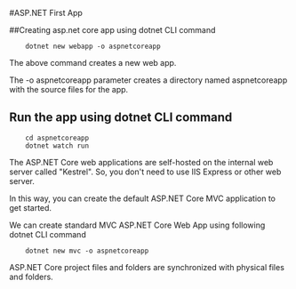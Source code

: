 #ASP.NET  First App

##Creating asp.net core app using dotnet CLI command

```
    dotnet new webapp -o aspnetcoreapp
```
The above  command creates a new web app.

The -o aspnetcoreapp parameter creates a directory named aspnetcoreapp with the source files for the app.

## Run the app using dotnet CLI command
```
    cd aspnetcoreapp
    dotnet watch run
```

The ASP.NET Core web applications are self-hosted on the internal web server called "Kestrel". So, you don't need to use IIS Express or other web server.

In this way, you can create the default ASP.NET Core MVC application to get started.


We can create standard MVC  ASP.NET Core Web App using following dotnet CLI command

```
    dotnet new mvc -o aspnetcoreapp
```

ASP.NET Core project files and folders are synchronized with physical files and folders.